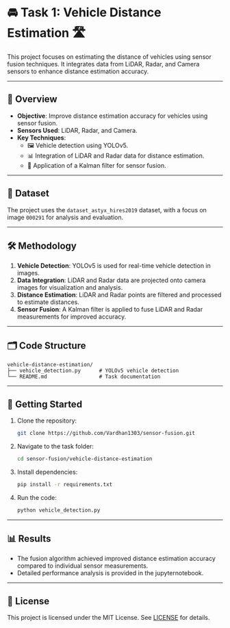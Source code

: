 # 🚘 Task 1: Vehicle Distance Estimation 🛣️

This project focuses on estimating the distance of vehicles using sensor fusion techniques. It integrates data from LiDAR, Radar, and Camera sensors to enhance distance estimation accuracy.

---

## 🎯 Overview

- **Objective**: Improve distance estimation accuracy for vehicles using sensor fusion.
- **Sensors Used**: LiDAR, Radar, and Camera.
- **Key Techniques**:
  - 🖼️ Vehicle detection using YOLOv5.
  - 📊 Integration of LiDAR and Radar data for distance estimation.
  - 🔄 Application of a Kalman filter for sensor fusion.

---

## 📂 Dataset

The project uses the `dataset_astyx_hires2019` dataset, with a focus on image `000291` for analysis and evaluation.

---

## 🛠️ Methodology

1. **Vehicle Detection**: YOLOv5 is used for real-time vehicle detection in images.
2. **Data Integration**: LiDAR and Radar data are projected onto camera images for visualization and analysis.
3. **Distance Estimation**: LiDAR and Radar points are filtered and processed to estimate distances.
4. **Sensor Fusion**: A Kalman filter is applied to fuse LiDAR and Radar measurements for improved accuracy.

---

## 🗂️ Code Structure

```
vehicle-distance-estimation/
├── vehicle_detection.py      # YOLOv5 vehicle detection
└── README.md                 # Task documentation
```

---

## 🚀 Getting Started

1. Clone the repository:
   ```bash
   git clone https://github.com/Vardhan1303/sensor-fusion.git
    ```
2. Navigate to the task folder:

   ```bash
   cd sensor-fusion/vehicle-distance-estimation
    ```

3. Install dependencies:

   ```bash
   pip install -r requirements.txt
    ```

4. Run the code:

   ``` bash
   python vehicle_detection.py
    ```
---

## 📊 Results

- The fusion algorithm achieved improved distance estimation accuracy compared to individual sensor measurements.
- Detailed performance analysis is provided in the jupyternotebook. 

---

## 📜 License

This project is licensed under the MIT License. See [LICENSE](LICENSE) for details.